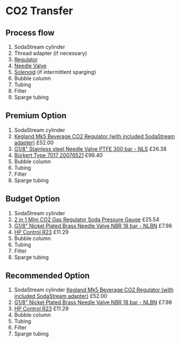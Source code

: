 # CO2 Transfer
## Process flow
1. SodaStream cylinder
1. Thread adapter (if necessary)
1. [Regulator](Regulators.md)
1. [Needle Valve](NeedleValves.md)
1. [Solenoid](VentingSolenoids.md) (if intermittent sparging)
1. Bubble column
1. Tubing
1. Filter
1. Sparge tubing

## Premium Option
1. SodaStream cylinder
1. [Kegland Mk5 Beverage CO2 Regulator (with included SodaStream adapter)](https://brewkegtap.co.uk/products/new-sodastream-kegland-mk5-beverage-co2-regulator?srsltid=AfmBOoobMTRpV6vxwUH7l_2heci5BtLtWX2f6uNH4RyX184RTBbr6M0V) £52.00
1. [G1/8" Stainless steel Needle Valve PTFE 300 bar - NLS](https://tameson.co.uk/products/nls-018-g1-8inch-stainless-steel-needle-valve-ptfe-300-bar) £26.38
1. [Bürkert Type 7017 20076521](https://www.burkert.co.uk/en/products/solenoid-valves/general-purpose-3-2-solenoids/20076521#technische-details) £99.40
1. Bubble column
1. Tubing
1. Filter
1. Sparge tubing

## Budget Option
1. SodaStream cylinder
1. [2 in 1 Mini CO2 Gas Regulator Soda Pressure Gauge](https://www.manomano.co.uk/p/co2-pressure-regulator-2-in-1-mini-co2-gas-regulator-soda-pressure-gauge-with-38in-to-tr214-adapter-for-sodastream-88562182) £25.54
1. [G1/8" Nickel Plated Brass Needle Valve NBR 18 bar - NLBN](https://tameson.co.uk/products/nlbn-018-g1-8inch-nickel-plated-brass-needle-valve-nbr-18-bar) £7.98
1. [HP Control R23](https://hpcontrol.uk/elektrozawor-r23-1-8-cala-2-lub-3-drogowy-laczony-w-grupy.html) £11.29
1. Bubble column
1. Tubing
1. Filter
1. Sparge tubing

## Recommended Option
1. SodaStream cylinder
[Kegland Mk5 Beverage CO2 Regulator (with included SodaStream adapter)](https://brewkegtap.co.uk/products/new-sodastream-kegland-mk5-beverage-co2-regulator?srsltid=AfmBOoobMTRpV6vxwUH7l_2heci5BtLtWX2f6uNH4RyX184RTBbr6M0V) £52.00
1. [G1/8" Nickel Plated Brass Needle Valve NBR 18 bar - NLBN](https://tameson.co.uk/products/nlbn-018-g1-8inch-nickel-plated-brass-needle-valve-nbr-18-bar) £7.98
1. [HP Control R23](https://hpcontrol.uk/elektrozawor-r23-1-8-cala-2-lub-3-drogowy-laczony-w-grupy.html) £11.29
1. Bubble column
1. Tubing
1. Filter
1. Sparge tubing